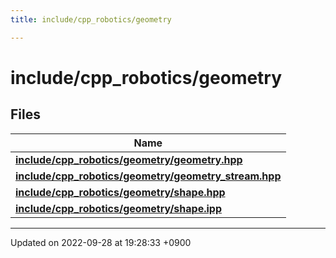 ```yaml
---
title: include/cpp_robotics/geometry

---
```


# include/cpp_robotics/geometry



## Files

| Name           |
| -------------- |
| **[include/cpp_robotics/geometry/geometry.hpp](/cpp_robotics/doxybook/Files/geometry_8hpp/#file-geometry.hpp)**  |
| **[include/cpp_robotics/geometry/geometry_stream.hpp](/cpp_robotics/doxybook/Files/geometry__stream_8hpp/#file-geometry-stream.hpp)**  |
| **[include/cpp_robotics/geometry/shape.hpp](/cpp_robotics/doxybook/Files/shape_8hpp/#file-shape.hpp)**  |
| **[include/cpp_robotics/geometry/shape.ipp](/cpp_robotics/doxybook/Files/shape_8ipp/#file-shape.ipp)**  |






-------------------------------

Updated on 2022-09-28 at 19:28:33 +0900
